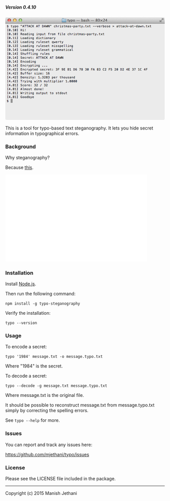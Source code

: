 ##### Version 0.4.10

![Screenshot](screenshot.png)

This is a tool for typo-based text steganography. It lets you hide secret
information in typographical errors.

### Background

Why steganography?

Because [this][2].

[![Security][3]][2]

[2]:http://xkcd.com/538/ "xkcd: Security"
[3]:security.png

### Installation

Install [Node.js][1].

Then run the following command:

    npm install -g typo-steganography

Verify the installation:

    typo --version

[1]:https://nodejs.org/

### Usage

To encode a secret:

    typo '1984' message.txt -o message.typo.txt

Where "1984" is the secret.

To decode a secret:

    typo --decode -g message.txt message.typo.txt

Where message.txt is the original file.

It should be possible to reconstruct message.txt from message.typo.txt simply
by correcting the spelling errors.

See `typo --help` for more.

### Issues

You can report and track any issues here:

https://github.com/mjethani/typo/issues

### License

Please see the LICENSE file included in the package.

---
Copyright (c) 2015 Manish Jethani

